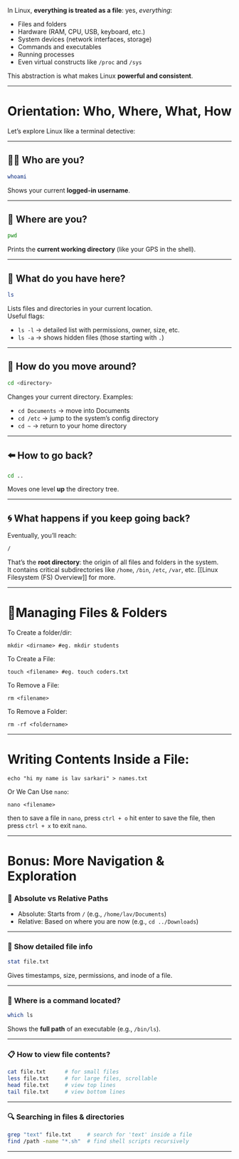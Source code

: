 In Linux, **everything is treated as a file**: yes, _everything_:

- Files and folders
- Hardware (RAM, CPU, USB, keyboard, etc.)
- System devices (network interfaces, storage)
- Commands and executables
- Running processes
- Even virtual constructs like `/proc` and `/sys`

This abstraction is what makes Linux **powerful and consistent**.

---

# **Orientation: Who, Where, What, How**

Let’s explore Linux like a terminal detective:

---

## 🧍‍♂️ **Who are you?**

```bash
whoami
```

Shows your current **logged-in username**.

---

## 📍 **Where are you?**

```bash
pwd
```

Prints the **current working directory** (like your GPS in the shell).

---

## 📂 **What do you have here?**

```bash
ls
```

Lists files and directories in your current location.  
Useful flags:

- `ls -l` → detailed list with permissions, owner, size, etc.
- `ls -a` → shows hidden files (those starting with `.`)

---

## 🚪 **How do you move around?**

```bash
cd <directory>
```

Changes your current directory. Examples:

- `cd Documents` → move into Documents
- `cd /etc` → jump to the system’s config directory
- `cd ~` → return to your home directory

---

## ⬅️ **How to go back?**

```bash
cd ..
```

Moves one level **up** the directory tree.

---

## 🌀 **What happens if you keep going back?**

Eventually, you’ll reach:

```bash
/
```

That’s the **root directory**: the origin of all files and folders in the system.  
It contains critical subdirectories like `/home`, `/bin`, `/etc`, `/var`, etc. 
[[Linux Filesystem (FS) Overview]] for more.

---
# 📂**Managing Files & Folders**

To Create a folder/dir:
```shell
mkdir <dirname> #eg. mkdir students
```

To Create a File:
```shell
touch <filename> #eg. touch coders.txt
```

To Remove a File:
```shell
rm <filename> 
```

To Remove a Folder:
```shell
rm -rf <foldername>
```

---
# Writing Contents Inside a File:

```shell
echo "hi my name is lav sarkari" > names.txt 
```

Or We Can Use `nano`:
```shell
nano <filename>
```

then to save a file in `nano`,  press `ctrl + o` hit enter to save the file, then press `ctrl + x` to exit `nano`.

---

# **Bonus: More Navigation & Exploration**

### 📎 **Absolute vs Relative Paths**

- Absolute: Starts from `/` (e.g., `/home/lav/Documents`)
- Relative: Based on where you are now (e.g., `cd ../Downloads`)

---

### 📜 **Show detailed file info**

```bash
stat file.txt
```

Gives timestamps, size, permissions, and inode of a file.

---

### 🧭 **Where is a command located?**

```bash
which ls
```

Shows the **full path** of an executable (e.g., `/bin/ls`).

---

### 📋 **How to view file contents?**

```bash
cat file.txt      # for small files  
less file.txt     # for large files, scrollable  
head file.txt     # view top lines  
tail file.txt     # view bottom lines
```

---

### 🔍 **Searching in files & directories**

```bash
grep "text" file.txt     # search for 'text' inside a file  
find /path -name "*.sh"  # find shell scripts recursively
```

---
